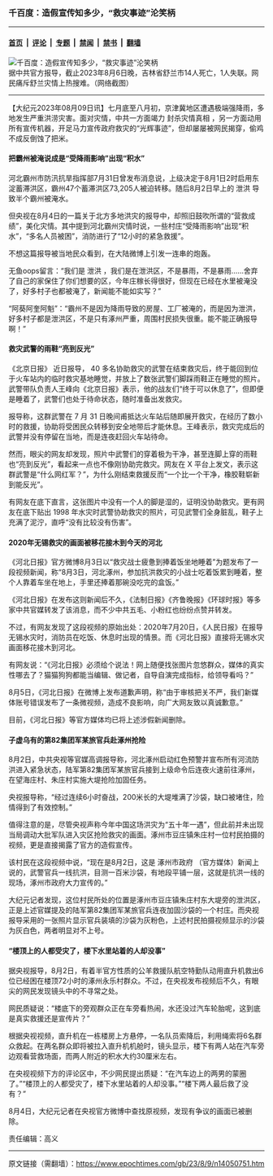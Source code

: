 ### 千百度：造假宣传知多少，“救灾事迹”沦笑柄

---

#### [首页](../../../..?n14050751) &nbsp;|&nbsp; [评论](../../../../../epoch-comment?n14050751) &nbsp;|&nbsp; [专题](../../../../../epoch-special?n14050751) &nbsp;|&nbsp; [禁闻](../../../../../epoch-news?n14050751) &nbsp;|&nbsp; [禁书](../../../../../books?n14050751) &nbsp;|&nbsp; [翻墙](https://github.com/gfw-breaker/nogfw/blob/master/README.md?n14050751)


<div><img alt="千百度：造假宣传知多少，“救灾事迹”沦笑柄" class="attachment-djy_600_400 size-djy_600_400 wp-post-image" src="https://i.epochtimes.com/assets/uploads/2023/08/id14050786-Collage-Maker-07-Aug-2023-03-56-PM-8053.jpeg"/>
<div class="caption">
 据中共官方报导，截止2023年8月6日晚，吉林省舒兰市14人死亡，1人失联。网民痛斥舒兰灾情上热搜难。（网络截图）
</div></div><hr/><div class="post_content" id="artbody" itemprop="articleBody">
 <!-- article content begin -->
 <p>
  【大纪元2023年08月09日讯】七月底至八月初，京津冀地区遭遇极端强降雨，多地发生严重洪涝灾害。面对灾情，中共一方面竭力
  <ok href="https://www.epochtimes.com/gb/tag/%E5%B0%81%E6%9D%80%E7%81%BE%E6%83%85%E7%9C%9F%E7%9B%B8.html">
   封杀灾情真相
  </ok>
  ，另一方面动用所有宣传机器，开足马力宣传政府救灾的“光辉事迹”，但却屡屡被网民揭穿，偷鸡不成反倒蚀了把米。
 </p>
 <h4>
  把霸州被淹说成是“受降雨影响”出现“积水”
 </h4>
 <p>
  河北霸州市防汛抗旱指挥部7月31日曾发布消息说，上级决定于8月1日2时启用东淀蓄滞洪区，霸州47个蓄滞洪区73,205人被迫转移。随后8月2日早上的
  <ok href="https://www.epochtimes.com/gb/tag/%E6%B3%84%E6%B4%AA.html">
   泄洪
  </ok>
  导致半个霸州被淹水。
 </p>
 <p>
  但央视在8月4日的一篇关于北方多地洪灾的报导中，却照旧鼓吹所谓的“营救成绩”，美化灾情。其中提到河北霸州灾情时说，一些村庄“受降雨影响”出现“积水”，“多名人员被困”，消防进行了“12小时的紧急救援”。
 </p>
 <p>
  不想这篇报导被当地民众看到，在大陆微博上引发一连串的炮轰。
 </p>
 <p>
  无鱼oops留言：“我们是
  <ok href="https://www.epochtimes.com/gb/tag/%E6%B3%84%E6%B4%AA.html">
   泄洪
  </ok>
  ，我们是在泄洪区，不是暴雨，不是暴雨……舍弃了自己的家保住了你们想要的区，今年庄稼长得很好，但现在已经在水里被淹没了，好多村子也都被淹了，新闻能不能如实写？”
 </p>
 <p>
  “阿葵阿奎阿魁”：“霸州不是因为降雨导致的房屋、工厂被淹的，而是因为泄洪，好多村子都是泄洪区，不是只有涿州严重，周围村民损失很重。能不能正确报导啊！”
 </p>
 <h4>
  救灾武警的雨鞋“亮到反光”
 </h4>
 <p>
  《北京日报》 近日报导， 40 多名协助救灾的武警在结束救灾后，终于能回到位于火车站内的临时救灾基地睡觉，并放上了数张武警们脚踩雨鞋正在睡觉的照片。武警带队负责人王峰向《北京日报》表示，他的战友们“终于可以休息了”，但即便是睡着了，武警们也处于待命状态，随时准备出发救灾。
 </p>
 <p>
  报导称，这群武警在 7 月 31 日晚间甫抵达火车站后随即展开救灾，在经历了数小时的救援，协助将受困民众转移到安全地带后才能休息。王峰表示，救灾完成后的武警并没有停留在当地，而是连夜赶回火车站待命。
 </p>
 <p>
  然而，眼尖的网友却发现，照片中武警们的穿着极为干净，甚至连脚上穿的雨鞋也“亮到反光”，看起来一点也不像刚协助完救灾。网友在 X 平台上发文，表示这群武警是“什么网红军？”，为什么刚结束救援反而“一个比一个干净，橡胶鞋崭新到能反光”。
 </p>
 <p>
  有网友在底下直言，这张图片中没有一个人的脚是湿的，证明没协助救灾。更有网友在底下贴出 1998 年水灾时武警协助救灾的照片，可见武警们全身脏乱，鞋子上充满了泥泞，直呼“没有比较没有伤害”。
 </p>
 <h4>
  2020年无锡救灾的画面被移花接木到今天的河北
 </h4>
 <p>
  《河北日报》官方微博8月3日以“救灾战士疲惫到捧着饭坐地睡着”为题发布了一段视频新闻，称“8月3日，河北涿州，参加抗洪救灾的小战士吃着饭累到睡着，整个人靠着车坐在地上，手里还捧着那碗没吃完的盒饭。”
 </p>
 <p>
  《河北日报》在发布这则新闻后不久，《法制日报》《齐鲁晚报》《环球时报》等多家中共官媒转发了该消息，而不少中共五毛、小粉红也纷纷点赞并转发。
 </p>
 <p>
  不过，有网友发现了这段视频的原始出处：2020年7月20日，《人民日报》在报导无锡水灾时，消防员在吃饭、休息时出现的情景。而《河北日报》直接将无锡水灾画面移花接木到河北。
 </p>
 <p>
  有网友说：“《河北日报》必须给个说法！网上随便找张图片忽悠群众，媒体的真实性哪去了？猫猫狗狗都能当编辑、做记者，自导自演完成指标，给领导看吗？”
 </p>
 <p>
  8月5日，《河北日报》在微博上发布道歉声明，称“由于审核把关不严，我们新媒体账号错误发布了一条微视频，造成不良影响，向广大网友致以真诚歉意。”
 </p>
 <p>
  目前，《河北日报》等官方媒体均已将上述涉假新闻删除。
 </p>
 <h4>
  子虚乌有的第82集团军某旅官兵赴涿州抢险
 </h4>
 <p>
  8月2日，中共央视等官媒高调报导称，河北涿州启动红色预警并宣布所有河流防洪进入紧急状态，陆军第82集团军某旅官兵接到上级命令后连夜火速前往涿州，在望海庄村、朱庄村实施大堤抢险加固任务。
 </p>
 <p>
  央视报导称，“经过连续6小时奋战，200米长的大堤堆满了沙袋，缺口被堵住，险情得到了有效控制。”
 </p>
 <p>
  值得注意的是，尽管央视声称今年中国这场洪灾为“五十年一遇”，但此前并未出现当局调动大批军队进入灾区抢险救灾的画面。涿州市豆庄镇朱庄村一位村民拍摄的视频，更是直接揭露了官方的造假宣传。
 </p>
 <p>
  该村民在这段视频中说，“现在是8月2日，这是
  <ok href="https://www.epochtimes.com/gb/tag/%E6%B6%BF%E5%B7%9E%E5%B8%82%E6%94%BF%E5%BA%9C.html">
   涿州市政府
  </ok>
  （官方媒体）新闻上说的，武警官兵一线抗洪，目测一百米沙袋，有地段平铺一层，这就是抗洪一线的现场，涿州市政府大力宣传的。”
 </p>
 <p>
  大纪元记者发现，这位村民所处的位置是涿州市豆庄镇朱庄村东大堤旁的泄洪区，正是上述官媒提及的陆军第82集团军某旅官兵连夜加固沙袋的一个村庄。而央视报导采用的一张照片显示官兵装填的沙袋为灰粉色，上述村民拍摄视频显示的沙袋为灰白色，两者明显对不上号。
 </p>
 <h4>
  “楼顶上的人都受灾了，楼下水里站着的人却没事”
 </h4>
 <p>
  据央视报导，8月2日，有着半官方性质的公羊救援队航空特勤队动用直升机救出6位已经困在楼顶72小时的涿州永乐村群众。不过，在央视发布视频后不久，有眼尖的网民发现镜头中的不寻常之处。
 </p>
 <p>
  网民质疑说：“楼底下的旁观群众正在车旁看热闹，水还没过汽车轮胎呢，这到底是真实救援还是宣传片？”
 </p>
 <p>
  根据央视视频，直升机在一栋楼房上方悬停，一名队员索降后，利用绳索将6名群众救起。在两名群众即将被拉入直升机机舱时，镜头显示，楼下有两人站在汽车旁边观看营救场面，而两人附近的积水大约30厘米左右。
 </p>
 <p>
  在央视视频下方的评论区中，不少网民提出质疑：“在汽车边上的两男的蒙圈了。”“楼顶上的人都受灾了，楼下水里站着的人却没事。”“楼下两人最后救了没有？”
 </p>
 <p>
  8月4日，大纪元记者在央视官方微博中查找原视频，发现有争议的画面已被删除。
 </p>
 <p>
  责任编辑：高义
 </p>
 <!-- article content end -->
 <div id="below_article_ad">
 </div>
</div>


---

原文链接（需翻墙）：https://www.epochtimes.com/gb/23/8/9/n14050751.htm